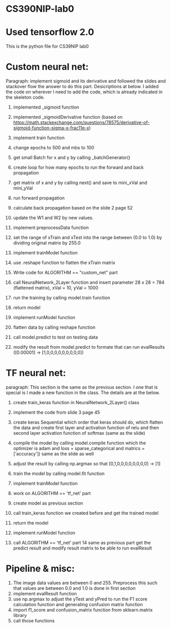 # CS390NIP-lab0

# Used tensorflow 2.0
This is the python file for CS39NIP lab0
# Custom neural net:

Paragraph: implement sigmoid and its derivative and followed the slides and stackover flow the answer to do this part. Desicriptions at below. I added the code on wherever I need to add the code, which is already indicated in the skeleton code.

1. implemented _sigmoid function

2. implemented _sigmoidDerivative function (based on https://math.stackexchange.com/questions/78575/derivative-of-sigmoid-function-sigma-x-frac11e-x)

3. implement train function
4. change epochs to 500 and mbs to 100
5. get small Batch for x and y by calling _batchGenerator()
6. create loop for how many epochs to run the forward and back propagation
7. get matrix of x and y by calling next() and save to mini_xVal and mini_yVal
8. run forward propagation
9. calculate back propagation based on the slide 2 page 52
10. update the W1 and W2 by new values.

11. implement preprocessData function
12. set the range of xTrain and xTest into the range between (0.0 to 1.0) by dividing original matrix by 255.0

13. implement trainModel function
14. use .reshape function to flatten the xTrain matrix
15. Write code for ALGORITHM == "custom_net" part
16. call NeuralNetwork_2Layer function and insert parameter 28 x 28 = 784 (flattened matrix), xVal = 10, yVal = 1000
17. run the training by calling model.train function
18. return model

19. implement runModel function
20. flatten data by calling reshape function
21. call model.predict to test on testing data
22. modify the result from model.predict to formate that can run evalResults ([0.00001] -> [1,0,0,0,0,0,0,0,0,0])


#  TF neural net:

paragraph: This section is the same as the previous section. I one that is special is I made a new function in the class. The details are at the below.

1. create  train_keras function in NeuralNetwork_2Layer() class
2. implement the code from slide 3 page 45
3. create keras Sequential which order that keras should do, which flatten the data and create first layer and activation function of relu and then second layer activation function of softmax (same as the slide)
4. compile the model by calling model.compile function which the optimizer is adam and loss = sparse_categorical and matrics = ['accuracy']) same as the slide as well
5. adjust the result by calling np.argmax so that [0,1,0,0,0,0,0,0,0,0] -> [1]
6. train the model by calling model.fit function

7. implement trainModel function
8. work on ALGORITHM == 'tf_net' part
9. create model as previous section
10. call train_keras function we created before and get the trained model
11. return the model

12. implement runModel function
13. call ALGORITHM == 'tf_net' part
14 same as previous part get the predict result and modify result matrix to be able to run evalResult

# Pipeline & misc:

1. The image data values are between 0 and 255. Preprocess this such that values are between 0.0 and 1.0 is done in first section
2. implement evalResult function
3. use np.argmax to adjust the yTest and yPred to run the F1 score calculation function and generating confusion matrix function
4. import f1_score and confusion_matrix function from sklearn.matrix library
5. call those functions





